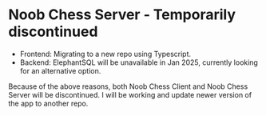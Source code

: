 # Noob Chess Server - Temporarily discontinued

- Frontend: Migrating to a new repo using Typescript.
- Backend: ElephantSQL will be unavailable in Jan 2025, currently looking for an alternative option.

Because of the above reasons, both Noob Chess Client and Noob Chess Server will be discontinued. I will be working and update newer version of the app to another repo.
